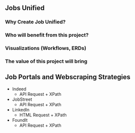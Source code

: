 ## Jobs Unified

### Why Create Job Unified?

### Who will benefit from this project?

### Visualizations (Workflows, ERDs)

### The value of this project will bring

## Job Portals and Webscraping Strategies
- Indeed
  - API Request + XPath
- JobStreet
  - API Request + XPath
- LinkedIn
  - HTML Request + XPath
- FoundIt
  - API Request + XPath
